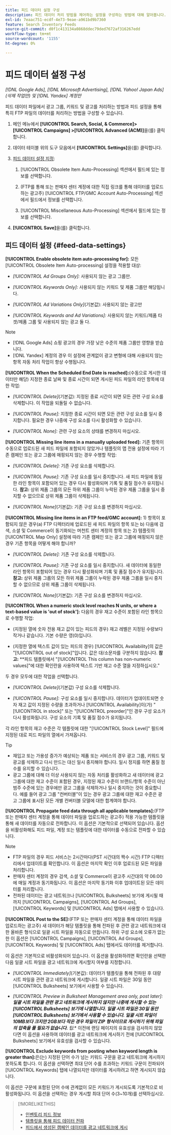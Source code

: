 ```yaml
---
title: 피드 데이터 설정 구성
description: 피드 데이터 처리 방법을 제어하는 설정을 구성하는 방법에 대해 알아봅니다.
exl-id: 7eaac751-ecdf-4e73-9eae-a961bd9b7360
feature: Search Inventory Feeds
source-git-commit: d0f1c413134a0868ddec79ded7672af316267edd
workflow-type: tm+mt
source-wordcount: '1155'
ht-degree: 0%

---
```


# 피드 데이터 설정 구성

*[!DNL Google Ads], [!DNL Microsoft Advertising], [!DNL Yahoo! Japan Ads]&#x200B;(삭제 작업만) 및 [!DNL Yandex] 계정만*

피드 데이터 파일에서 광고 그룹, 키워드 및 광고를 처리하는 방법과 피드 설정을 통해 특히 FTP 파일의 데이터를 처리하는 방법을 구성할 수 있습니다.

1. 메인 메뉴에서 **[!UICONTROL Search, Social, & Commerce]> [!UICONTROL Campaigns] >[!UICONTROL Advanced (ACM)]**&#x200B;을(를) 클릭합니다.

1. 데이터 테이블 위의 도구 모음에서 **[!UICONTROL Settings]**&#x200B;을(를) 클릭합니다.

1. [피드 데이터 설정 지정](#feed-data-settings):

   1. [!UICONTROL Obsolete Item Auto-Processing] 섹션에서 필드에 있는 정보를 선택합니다.

   1. (FTP를 통해 또는 판매자 센터 계정에 대한 직접 링크를 통해 데이터를 업로드하는 광고주) [!UICONTROL FTP/GMC Account Auto-Processing] 섹션에서 필드에서 정보를 선택합니다.

   1. [!UICONTROL Miscellaneous Auto-Processing] 섹션에서 필드에 있는 정보를 선택합니다.

1. **[!UICONTROL Save]**&#x200B;을(를) 클릭합니다.

## 피드 데이터 설정 {#feed-data-settings}

**[!UICONTROL Enable obsolete item auto-processing for]:** 모든 [!UICONTROL Obsolete Item Auto-processing] 설정을 적용할 대상:

* *[!UICONTROL Ad Groups Only]:* 사용되지 않는 광고 그룹만.

* *[!UICONTROL Keywords Only]:* 사용되지 않는 키워드 및 제품 그룹만 해당됩니다.

* *[!UICONTROL Ad Variations Only]*(기본값): 사용되지 않는 광고만

* *[!UICONTROL Keywords and Ad Variations]:* 사용되지 않는 키워드/제품 타겟/제품 그룹 및 사용되지 않는 광고 둘 다.

>[!NOTE]
>
>* [!DNL Google Ads] 쇼핑 광고의 경우 가장 낮은 수준의 제품 그룹만 영향을 받습니다.
>* [!DNL Yandex] 계정의 경우 이 설정에 관계없이 광고 변형에 대해 사용되지 않는 항목 자동 처리 작업이 항상 수행됩니다.

**[!UICONTROL When the Scheduled End Date is reached]:**(수동으로 게시한 데이터만 해당) 지정한 종료 날짜 및 종료 시간이 되면 게시된 피드 파일의 라인 항목에 대한 작업:

* *[!UICONTROL Delete]*(기본값): 지정된 종료 시간이 되면 모든 관련 구성 요소를 삭제합니다. 이 작업을 되돌릴 수 없습니다.

* *[!UICONTROL Pause]:* 지정한 종료 시간이 되면 모든 관련 구성 요소를 일시 중지합니다. 필요한 경우 나중에 구성 요소를 다시 활성화할 수 있습니다.

* *[!UICONTROL None]:* 관련 구성 요소의 상태를 변경하지 마십시오.

**[!UICONTROL Missing line items in a manually uploaded feed]:** 기존 항목이 수동으로 업로드된 새 피드 파일에 포함되지 않았거나 템플릿의 맵 전용 설정에 따라 기존 캠페인 또는 광고 그룹에 매핑되지 않는 경우 수행할 작업:

* *[!UICONTROL Delete]:* 기존 구성 요소를 삭제합니다.

* *[!UICONTROL Pause]:* 기존 구성 요소를 일시 중지합니다. 새 피드 파일에 동일한 라인 항목이 포함되어 있는 경우 다시 활성화되며 기록 및 품질 점수가 유지됩니다. **참고:** 상위 제품 그룹의 모든 하위 제품 그룹이 누락된 경우 제품 그룹을 일시 중지할 수 없으므로 상위 제품 그룹이 삭제됩니다.

* *[!UICONTROL None]*(기본값): 기존 구성 요소를 변경하지 마십시오.

**[!UICONTROL Missing line items in an FTP feed/GMC account]:** 1) 항목이 포함되지 않은 경우(a) FTP 디렉터리에 업로드된 새 피드 파일의 항목 또는 b) 다음에 검색, 소셜 및 Commerce이 동기화되는 머천트 센터 계정의 항목 또는 2) 템플릿의 [!UICONTROL Map Only] 설정에 따라 기존 캠페인 또는 광고 그룹에 매핑되지 않은 경우 기존 항목을 어떻게 해야 합니까?

* *[!UICONTROL Delete]:* 기존 구성 요소를 삭제합니다.

* *[!UICONTROL Pause]:* 기존 구성 요소를 일시 중지합니다. 새 데이터에 동일한 라인 항목이 포함되어 있는 경우 다시 활성화되며 기록 및 품질 점수가 유지됩니다. **참고:** 상위 제품 그룹의 모든 하위 제품 그룹이 누락된 경우 제품 그룹을 일시 중지할 수 없으므로 상위 제품 그룹이 삭제됩니다.

* *[!UICONTROL None]*(기본값): 기존 구성 요소를 변경하지 마십시오.

**[!UICONTROL When a numeric stock level reaches N units, or where a text-based value is 'out of stock']:** 다음의 경우 재고 수준이 포함된 라인 항목으로 수행할 작업:

* (지정된 열에 숫자 전용 재고 값이 있는 피드의 경우) 재고 레벨은 지정된 수량보다 작거나 같습니다. 기본 수량은 영(0)입니다.

* (지정한 열에 텍스트 값이 있는 피드의 경우) [!UICONTROL Availability]의 값은 &quot;[!UICONTROL out of stock]&quot;입니다. 값은 대/소문자를 구분하지 않습니다. **참고:** **피드 템플릿에서 &quot;[!UICONTROL This column has non-numeric values]&quot;에 대한 확인란을 사용하여 텍스트 기반 재고 수준 열을 지정하십시오.&quot;

두 경우 모두에 대한 작업을 선택합니다.

* *[!UICONTROL Delete]*(기본값) 구성 요소를 삭제합니다.

* *[!UICONTROL Pause]:* 구성 요소를 일시 중지합니다. 데이터가 업데이트되면 숫자 재고 값이 지정된 수량을 초과하거나 [!UICONTROL Availability]이(가) &quot;[!UICONTROL in stock]&quot; 또는 &quot;[!UICONTROL preorder]&quot;인 경우 구성 요소가 다시 활성화됩니다. 구성 요소의 기록 및 품질 점수가 유지됩니다.

각 라인 항목의 재고 수준은 각 템플릿에 대한 &quot;[!UICONTROL Stock Level]&quot; 필드에 지정된 대로 피드 파일의 열에서 가져옵니다.

>[!TIP]
>
>* 재입고 또는 가용성 증가가 예상되는 제품 또는 서비스의 경우 광고 그룹, 키워드 및 광고를 삭제하고 다시 만드는 대신 일시 중지해야 합니다. 일시 정지를 하면 품질 점수를 유지할 수 있습니다.
>* 광고 그룹에 대해 더 이상 사용되지 않는 자동 처리를 활성화하고 새 데이터에 광고 그룹에 대한 재고 수준이 포함된 경우, 지정된 재고 수준이 브랜드/항목 수준이 아닌 범주 수준에 있는 경우에만 광고 그룹을 삭제하거나 일시 중지하는 것이 중요합니다. 예를 들어 광고 그룹 &quot;컨버터블&quot;이 있는 경우 광고 그룹에 대한 재고 수준은 광고 그룹에 표시된 모든 개별 컨버터블 모델에 대한 합계여야 합니다.

**[!UICONTROL Propagate feed data through all applicable templates]:**(FTP 또는 판매자 센터 계정을 통해 데이터 파일을 업로드하는 광고주) 적용 가능한 템플릿을 통해 새 데이터를 자동으로 전파합니다. 이 옵션은 기본적으로 선택되어 있습니다. 옵션을 비활성화해도 피드 파일, 계정 또는 템플릿에 대한 데이터를 수동으로 전파할 수 있습니다.

>[!NOTE]
>
>* FTP 파일의 경우 피드 서비스는 2시간마다(PST 시간대의 짝수 시간) FTP 디렉터리에서 업데이트를 확인합니다. 이 옵션은 마지막 확인 이후 업로드된 모든 파일을 처리합니다.
>* 판매자 센터 계정의 경우 검색, 소셜 및 Commerce이 광고주 시간대의 약 06:00에 매일 계정과 동기화됩니다. 이 옵션은 마지막 동기화 이후 업데이트된 모든 데이터를 처리합니다.
>* 전파된 데이터는 광고 네트워크나 [!UICONTROL Bulksheets] 보기에 게시될 때까지 [!UICONTROL Campaigns], [!UICONTROL Ad Groups], [!UICONTROL Keywords] 및 [!UICONTROL Ads] 탭에서 사용할 수 있습니다.

**[!UICONTROL Post to the SE]:**(FTP 또는 판매자 센터 계정을 통해 데이터 파일을 업로드하는 광고주) 새 데이터가 해당 템플릿을 통해 전파된 후 관련 광고 네트워크에 대한 올바른 형식으로 일괄 시트 파일을 자동으로 만듭니다. 하위 구성 요소에 오류가 없는 한 이 옵션은 [!UICONTROL Campaigns], [!UICONTROL Ad Groups], [!UICONTROL Keywords] 및 [!UICONTROL Ads] 탭에서도 데이터를 제거합니다.

이 옵션은 기본적으로 비활성화되어 있습니다. 이 옵션을 활성화하려면 확인란을 선택한 다음 일괄 시트 파일을 광고 네트워크에 게시할지 여부를 지정합니다.

* *[!UICONTROL Immediately]*(기본값): 데이터가 템플릿을 통해 전파된 후 대량 시트 파일을 관련 광고 네트워크에 게시합니다. 일괄 시트 파일은 30일 동안 [!UICONTROL Bulksheets] 보기에서 사용할 수 있습니다.

* *[!UICONTROL Preview in Bulksheet Management area only, post later]:**&#x200B; 일괄 시트 파일을 관련 광고 네트워크에 게시하지 않지만 나중에 게시할 수 있는 [!UICONTROL Bulksheets] 보기에 나열합니다. 일괄 시트 파일은 30일 동안 [!UICONTROL Bulksheets] 보기에서 사용할 수 있습니다. 일괄 시트 파일이 10MB보다 크지만 2GB보다 작은 경우 파일이 ZIP 형식이므로 게시하기 위해 파일의 압축을 풀 필요가 없습니다. &#x200B;** 팁:** 이전에 랜딩 페이지의 유효성을 검사하지 않았다면 이 옵션을 사용하여 데이터를 광고 네트워크에 게시하기 전에 [!UICONTROL Bulksheets] 보기에서 유효성을 검사할 수 있습니다.

**[!UICONTROL Exclude keywords from posting when keyword length is greater than]:**&#x200B;은(는) 지정된 단어 수가 넘는 키워드 구문을 광고 네트워크에 게시하지 못하도록 합니다. 이 옵션을 선택하면 최대 단어 수를 초과하는 키워드 구문이 전파되어 [!UICONTROL Keywords] 탭에 나열되지만 데이터를 게시하려고 하면 게시되지 않습니다.

이 옵션은 구문에 포함된 단어 수에 관계없이 모든 키워드가 게시되도록 기본적으로 비활성화됩니다. 이 옵션을 선택하는 경우 게시할 최대 단어 수(3~10개)를 선택하십시오.

>[!MORELIKETHIS]
>
>* [인벤토리 피드 정보](/help/search-social-commerce/campaign-management/inventory-feeds/inventory-feeds-about.md)
>* [템플릿을 통해 피드 데이터 전파](/help/search-social-commerce/campaign-management/inventory-feeds/feed-data-propagate.md)
>* [피드에서 생성된 캠페인 데이터를 광고 네트워크에 게시](propagated-data-post.md)
